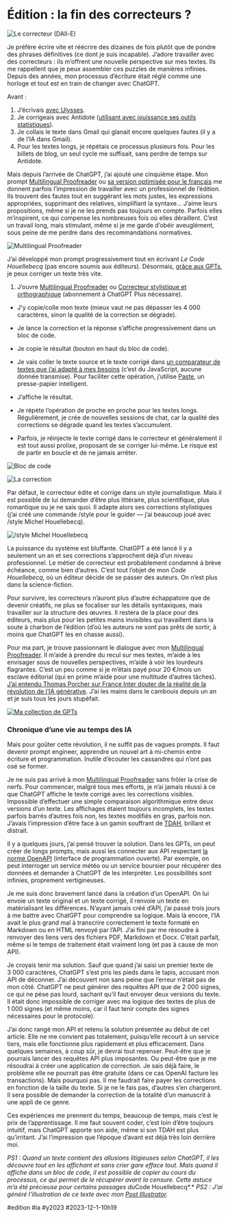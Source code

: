 # Édition : la fin des correcteurs ?

![Le correcteur (DAll-E)](_i/proofcover.webp)

Je préfère écrire vite et réécrire des dizaines de fois plutôt que de pondre des phrases définitives (ce dont je suis incapable). J’adore travailler avec des correcteurs : ils m’offrent une nouvelle perspective sur mes textes. Ils me rappellent que je peux assembler ces puzzles de manières infinies. Depuis des années, mon processus d’écriture était réglé comme une horloge et tout est en train de changer avec ChatGPT.

Avant :

1. J’écrivais [avec Ulysses](../../2015/4/revolutionner-lecriture-ou-comment-ecrire-avec-ulysses.md).
2. Je corrigeais avec Antidote ([utilisant avec jouissance ses outils statistiques](../../2016/3/tu-ecris-comme-qui.md)).
3. Je collais le texte dans Gmail qui glanait encore quelques fautes (il y a de l’IA dans Gmail).
4. Pour les textes longs, je répétais ce processus plusieurs fois. Pour les billets de blog, un seul cycle me suffisait, sans perdre de temps sur Antidote.

Mais depuis l’arrivée de ChatGPT, j’ai ajouté une cinquième étape. Mon prompt [Multilingual Proofreader](https://chat.openai.com/g/g-mvRchQNzO-multilingual-proofreader-target-your-audience) ou [sa version optimisée pour le français](https://chat.openai.com/g/g-Va8wZpG1s-correcteur-stylistique-et-orthographique) me donnent parfois l’impression de travailler avec un professionnel de l’édition. Ils trouvent des fautes tout en suggérant les mots justes, les expressions appropriées, supprimant des relatives, simplifiant la syntaxe… J’aime leurs propositions, même si je ne les prends pas toujours en compte. Parfois elles m’inspirent, ce qui compense les nombreuses fois où elles déraillent. C’est un travail long, mais stimulant, même si je me garde d’obéir aveuglément, sous peine de me perdre dans des recommandations normatives.

![Multilingual Proofreader](_i/proof01.png)

J’ai développé mon prompt progressivement tout en écrivant *Le Code Houellebecq* (pas encore soumis aux éditeurs). Désormais, [grâce aux GPTs](https://gpt.tcrouzet.com/), je peux corriger un texte très vite.

1. J’ouvre [Multilingual Proofreader](https://chat.openai.com/g/g-mvRchQNzO-multilingual-proofreader-target-your-audience) ou [Correcteur stylistique et orthographique](https://chat.openai.com/g/g-Va8wZpG1s-correcteur-stylistique-et-orthographique) (abonnement à ChatGPT Plus nécessaire).

- J’y copie/colle mon texte (mieux vaut ne pas dépasser les 4 000 caractères, sinon la qualité de la correction se dégrade).

- Je lance la correction et la réponse s’affiche progressivement dans un bloc de code.

- Je copie le résultat (bouton en haut du bloc de code).

- Je vais coller le texte source et le texte corrigé dans [un comparateur de textes que j’ai adapté à mes besoins](https://diff.tcrouzet.com/) (c’est du JavaScript, aucune donnée transmise). Pour faciliter cette opération, j’utilise [Paste](https://pasteapp.io/), un presse-papier intelligent.

- J’affiche le résultat.

- Je répète l’opération de proche en proche pour les textes longs. Régulièrement, je crée de nouvelles sessions de chat, car la qualité des corrections se dégrade quand les textes s’accumulent.

- Parfois, je réinjecte le texte corrigé dans le correcteur et généralement il est tout aussi prolixe, proposant de se corriger lui-même. Le risque est de partir en boucle et de ne jamais arrêter.

![Bloc de code](_i/proof02.png)

![La correction](_i/proof04.png)

Par défaut, le correcteur édite et corrige dans un style journalistique. Mais il est possible de lui demander d’être plus littéraire, plus scientifique, plus romantique ou je ne sais quoi. Il adapte alors ses corrections stylistiques (j’ai créé une commande /style pour le guider — j’ai beaucoup joué avec /style Michel Houellebecq).

![/style Michel Houellebecq](_i/proof05.png)

La puissance du système est bluffante. ChatGPT a été lancé il y a seulement un an et ses corrections s’approchent déjà d’un niveau professionnel. Le métier de correcteur est probablement condamné à brève échéance, comme bien d’autres. C’est tout l’objet de mon *Code Houellebecq*, où un éditeur décide de se passer des auteurs. On n’est plus dans la science-fiction.

Pour survivre, les correcteurs n’auront plus d’autre échappatoire que de devenir créatifs, ne plus se focaliser sur les détails syntaxiques, mais travailler sur la structure des œuvres. Il restera de la place pour des éditeurs, mais plus pour les petites mains invisibles qui travaillent dans la soute à charbon de l’édition (d’où les auteurs ne sont pas prêts de sortir, à moins que ChatGPT les en chasse aussi).

Pour ma part, je trouve passionnant le dialogue avec mon [Multilingual Proofreader](https://chat.openai.com/g/g-mvRchQNzO-multilingual-proofreader-target-your-audience). Il m’aide à prendre du recul sur mes textes, m’aide à les envisager sous de nouvelles perspectives, m’aide à voir les lourdeurs flagrantes. C’est un peu comme si je m’étais payé pour 20 €/mois un esclave éditorial (qui en prime m’aide pour une multitude d’autres tâches). [J’ai entendu Thomas Porcher sur France Inter douter de la réalité de la révolution de l’IA générative](https://www.radiofrance.fr/franceinter/podcasts/le-debat-economique/le-debat-eco-du-vendredi-01-decembre-2023-1895306). J’ai les mains dans le cambouis depuis un an et je suis tous les jours stupéfait.

[![Ma collection de GPTs](_i/proof06.png)](https://gpt.tcrouzet.com/)

### Chronique d’une vie au temps des IA

Mais pour goûter cette révolution, il ne suffit pas de vagues prompts. Il faut devenir prompt engineer, apprendre un nouvel art à mi-chemin entre écriture et programmation. Inutile d’écouter les cassandres qui n’ont pas osé se former.

Je ne suis pas arrivé à mon [Multilingual Proofreader](https://chat.openai.com/g/g-mvRchQNzO-multilingual-proofreader-target-your-audience) sans frôler la crise de nerfs. Pour commencer, malgré tous mes efforts, je n’ai jamais réussi à ce que ChatGPT affiche le texte corrigé avec les corrections visibles. Impossible d’effectuer une simple comparaison algorithmique entre deux versions d’un texte. Les affichages étaient toujours incomplets, les textes parfois barrés d’autres fois non, les textes modifiés en gras, parfois non. J’avais l’impression d’être face à un gamin souffrant de [TDAH](https://www.inserm.fr/c-est-quoi/minute-dattention-cest-quoi-le-tdah), brillant et distrait.

Il y a quelques jours, j’ai pensé trouver la solution. Dans les GPTs, on peut créer de longs prompts, mais aussi les connecter aux API respectant [la norme OpenAPI](https://www.openapis.org/) (interface de programmation ouverte). Par exemple, on peut interroger un service météo ou un service boursier pour récupérer des données et demander à ChatGPT de les interpréter. Les possibilités sont infinies, proprement vertigineuses.

Je me suis donc bravement lancé dans la création d’un OpenAPI. On lui envoie un texte original et un texte corrigé, il renvoie un texte en matérialisant les différences. N’ayant jamais créé d’API, j’ai passé trois jours à me battre avec ChatGPT pour comprendre sa logique. Mais là encore, l’IA avait le plus grand mal à transcrire correctement le texte formaté en Markdown ou en HTML renvoyé par l’API. J’ai fini par me résoudre à renvoyer des liens vers des fichiers PDF, Markdown et Docx. C’était parfait, même si le temps de traitement était vraiment long (et pas à cause de mon API).

Je croyais tenir ma solution. Sauf que quand j’ai saisi un premier texte de 3 000 caractères, ChatGPT s’est pris les pieds dans le tapis, accusant mon API de déconner. J’ai découvert non sans peine que l’erreur n’était pas de mon côté. ChatGPT ne peut générer des requêtes API que de 2 000 signes, ce qui ne pèse pas lourd, sachant qu’il faut envoyer deux versions du texte. Il était donc impossible de corriger avec ma logique des textes de plus de 1 000 signes (et même moins, car il faut tenir compte des signes nécessaires pour le protocole).

J’ai donc rangé mon API et retenu la solution présentée au début de cet article. Elle ne me convient pas totalement, puisqu’elle recourt à un service tiers, mais elle fonctionne plus rapidement et plus efficacement. Dans quelques semaines, à coup sûr, je devrai tout repenser. Peut-être que je pourrais lancer des requêtes API plus imposantes. Ou peut-être que je me résoudrai à créer une application de correction. Je sais déjà faire, le problème elle ne pourrait pas être gratuite (dans ce cas OpenAI facture les transactions). Mais pourquoi pas. Il me faudrait faire payer les corrections en fonction de la taille du texte. Si je ne le fais pas, d’autres s’en chargeront. Il sera possible de demander la correction de la totalité d’un manuscrit à une appli de ce genre.

Ces expériences me prennent du temps, beaucoup de temps, mais c’est le prix de l’apprentissage. Il me faut souvent coder, c’est loin d’être toujours intuitif, mais ChatGPT apporte son aide, même si son TDAH est plus qu’irritant. J’ai l’impression que l’époque d’avant est déjà très loin derrière moi.

*PS1 : Quand un texte contient des allusions litigieuses selon ChatGPT, il les découvre tout en les affichant et sans crier gare efface tout. Mais quand il affiche dans un bloc de code, il est possible de copier au cours du processus, ce qui permet de le récupérer avant la censure. Cette astuce m’a été précieuse pour certains passages du*Code Houellebecq*.*
*PS2 : J’ai généré l’illustration de ce texte avec mon [Post Illustrator](https://chat.openai.com/g/g-klBz7W0Gn-post-illustrator-maximize-ctr).*



#edition #ia #y2023 #2023-12-1-10h19

